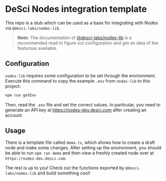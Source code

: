 # DeSci Nodes integration template
This repo is a stub which can be used as a base for integrating with Nodes via `@desci-labs/nodes-lib`.

> **Note:**
> The documentation of [@desci-labs/nodes-lib](https://github.com/desci-labs/nodes/tree/develop/nodes-lib) is a recommended read to figure out configuration and get an idea of the featureas available.

## Configuration
`nodes-lib` requires some configuration to be set through the environment.
Execute this command to copy the example `.env` from `nodes-lib` to this project:

```bash
npm run getEnv
```

Then, read the `.env` file and set the correct values. In particular, you need to generate an API key at https://nodes-dev.desci.com after creating an account.

## Usage
There is a template file called `demo.ts`, which shows how to create a draft node and make some changes. After setting up the environment, you should be able to run `npm run demo` and then view a freshly created node over at `https://nodes-dev.desci.com`.

The rest is up to you! Check out the functions exported by `@desci-labs/nodes-lib` and build something cool!
